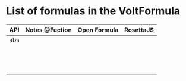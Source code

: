 # List of formulas in the VoltFormula

API          | Notes @Fuction          | Open Formula       |  RosettaJS
------------ | -------------           | ------------       | ------------
 abs            |                         |                    |
             |                         |                    |            
             |                         |                    |            
             |                         |                    |            
             |                         |                    |            
             |                         |                    |            
             |                         |                    |            
             |                         |                    |            
             |                         |                    |            
             |                         |                    |            
             |                         |                    |            
             |                         |                    |            
             |                         |                    |            
             |                         |                    |            
